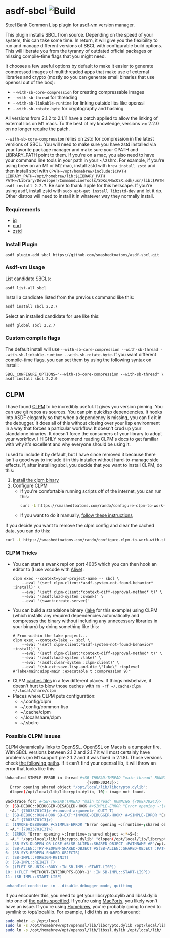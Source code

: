 # asdf-sbcl ![Build](https://github.com/smashedtoatoms/asdf-sbcl/workflows/Build/badge.svg?branch=main)

Steel Bank Common Lisp plugin for [asdf-vm](https://github.com/asdf-vm/asdf)
version manager.

This plugin installs SBCL from source. Depending on the speed of your
system, this can take some time. In return, it will give you the
flexibility to run and manage different versions of SBCL with
configurable build options. This will liberate you from the tyranny of
outdated official packages or missing compile-time flags that you might
need.

It chooses a few useful options by default to make it easier to generate
compressed images of multithreaded apps that make use of external
libraries and crypto (mostly so you can generate small binaries that use
openssl out of the box):

- `--with-sb-core-compression` for creating compressable images
- `--with-sb-thread` for threading
- `--with-sb-linkable-runtime` for linking outside libs like openssl
- `--with-sb-rotate-byte` for cryptography and hashing

All versions from 2.1.2 to 2.1.11 have a patch applied to allow the
linking of external libs on M1 macs. To the best of my knowledge,
versions >= 2.2.0 on no longer require the patch.

`--with-sb-core-compression` relies on zstd for compression in the
latest versions of SBCL. You will need to make sure you have zstd
installed via your favorite package manager and make sure your CPATH and
LIBRARY_PATH point to them. If you're on a mac, you also need to have
your command line tools in your path in your ~/.zshrc. For example, if
you're using brew on an M1 or M2 mac, install zstd with `brew install zstd` and then install sbcl with `CPATH=/opt/homebrew/include:$CPATH LIBRARY_PATH=/opt/homebrew/lib:$LIBRARY_PATH PATH=/Library/Developer/CommandLineTools/SDKs/MacOSX.sdk/usr/lib:$PATH asdf install 2.2.7`. Be sure to thank apple for this hellscape. If
you're using asdf, install zstd with `sudo apt-get install libzstd-dev`
and let it rip. Other distros will need to install it in whatever way
they normally install.

### Requirements

- [jq](https://stedolan.github.io/jq/)
- [curl](https://curl.haxx.se/)
- [zstd](https://github.com/facebook/zstd)

### Install Plugin

```
asdf plugin-add sbcl https://github.com/smashedtoatoms/asdf-sbcl.git
```

### Asdf-vm Usage

List candidate SBCLs:

```
asdf list-all sbcl
```

Install a candidate listed from the previous command like this:

```
asdf install sbcl 2.2.7
```

Select an installed candidate for use like this:

```
asdf global sbcl 2.2.7
```

### Custom compile flags

The default install will use `--with-sb-core-compression --with-sb-thread --with-sb-linkable-runtime --with-sb-rotate-byte`. If
you want different compile-time flags, you can set them by using the
following syntax on install:

```
SBCL_CONFIGURE_OPTIONS="--with-sb-core-compression --with-sb-thread" \
asdf install sbcl 2.2.0
```

## CLPM

I have found [CLPM](https://www.clpm.dev/) to be incredibly useful. It gives
you version pinning. You can use git repos as sources. You can pin quicklisp
dependencies. It hooks into ASDF elegantly so that when a dependency is
missing, you can fix it in the debugger. It does all of this without closing
over your lisp environment in a way that forces a particular workflow. It
doesn't crud up your standalone binaries. It doesn't force the consumers of
your library to adopt your workflow. I HIGHLY recommend reading CLPM's docs to
get familiar with why it's excellent and why everyone should be using it.

I used to include it by default, but I have since removed it because
there isn't a good way to include it in this installer without
hard-to-manage side effects. If, after installing sbcl, you decide that
you want to install CLPM, do this:

1. [Install the clpm binary](https://www.clpm.dev/#installing)
2. Configure CLPM
   - If you're comfortable running scripts off of the internet, you can run
     this:
     ```sh
     curl -L https://smashedtoatoms.com/rando/configure-clpm-to-work-with-sbcl.sh | bash
     ```
   - If you want to do it manually, [follow these
     instructions](https://www.clpm.dev/#installing)

If you decide you want to remove the clpm config and clear the cached data, you can do this:

```sh
curl -L https://smashedtoatoms.com/rando/configure-clpm-to-work-with-sbcl.sh | bash -s -- cleanup
```

### CLPM Tricks

- You can start a swank repl on port 4005 which you can then hook an editor to
  (I use vscode with
  [Alive](https://marketplace.visualstudio.com/items?itemName=rheller.alive)):
  ```
  clpm exec --context=your-project-name -- sbcl \
      --eval '(setf clpm-client:*asdf-system-not-found-behavior* :install)' \
      --eval '(setf clpm-client:*context-diff-approval-method* t)' \
      --eval '(asdf:load-system :swank)' \
      --eval '(swank:create-server)'
  ```
- You can build a standalone binary ([lake](https://github.com/takagi/lake) for
  this example) using CLPM (which installs any required dependencies
  automatically and compresses the binary without including any unnecessary
  libraries in your binary) by doing something like this:
  ```
  # From within the lake project...
  clpm exec --context=lake -- sbcl \
      --eval '(setf clpm-client:*asdf-system-not-found-behavior* :install)' \
      --eval '(setf clpm-client:*context-diff-approval-method* t)' \
      --eval '(asdf:load-system :lake)' \
      --eval '(asdf:clear-system :clpm-client)' \
      --eval "(sb-ext:save-lisp-and-die \"lake\" :toplevel #'lake/main:uiop-main :executable t :compression 9)"
  ```
- CLPM [caches files](https://common-lisp.net/project/clpm/docs/storage.html) in
  a few different places. If things misbehave, it doesn't hurt to blow those
  caches with `rm -rf ~/.cache/clpm ~/.local/share/clpm`
- Places where CLPM puts configuration:
  - ~/.config/clpm
  - ~/.config/common-lisp
  - ~/.cache/clpm
  - ~/.local/share/clpm
  - ~/.sbclrc

### Possible CLPM issues

CLPM dynamically links to OpenSSL. OpenSSL on Macs is a dumpster fire.
With SBCL versions between 2.1.2 and 2.1.7 it will most certainly have
problems (no M1 support pre 2.1.2 and it was fixed in 2.1.8). Those
versions check [the following
paths](https://github.com/cl-plus-ssl/cl-plus-ssl/blob/5aed9cabc2a6394d9e35e377f154d8c882b865eb/src/reload.lisp#L44).
If it can't find your openssl lib, it will throw an error that looks
like this:

```sh
Unhandled SIMPLE-ERROR in thread #<SB-THREAD:THREAD "main thread" RUNNING
                                    {7008F30243}>:
  Error opening shared object "/opt/local/lib/libcrypto.dylib":
  dlopen(/opt/local/lib/libcrypto.dylib, 10): image not found.

Backtrace for: #<SB-THREAD:THREAD "main thread" RUNNING {7008F30243}>
0: (SB-DEBUG::DEBUGGER-DISABLED-HOOK #<SIMPLE-ERROR "Error opening ~:[runtime~;shared object ~:*~S~]:
  ~A." {70033701C3}> #<unused argument> :QUIT T)
1: (SB-DEBUG::RUN-HOOK SB-EXT:*INVOKE-DEBUGGER-HOOK* #<SIMPLE-ERROR "Error opening ~:[runtime~;shared object ~:*~S~]:
  ~A." {70033701C3}>)
2: (INVOKE-DEBUGGER #<SIMPLE-ERROR "Error opening ~:[runtime~;shared object ~:*~S~]:
  ~A." {70033701C3}>)
3: (ERROR "Error opening ~:[runtime~;shared object ~:*~S~]:
  ~A." "/opt/local/lib/libcrypto.dylib" "dlopen(/opt/local/lib/libcrypto.dylib, 10): image not found")
4: (SB-SYS:DLOPEN-OR-LOSE #S(SB-ALIEN::SHARED-OBJECT :PATHNAME #P"/opt/local/lib/libcrypto.dylib" :NAMESTRING "/opt/local/lib/libcrypto.dylib" :HANDLE NIL :DONT-SAVE NIL))
5: (SB-ALIEN::TRY-REOPEN-SHARED-OBJECT #S(SB-ALIEN::SHARED-OBJECT :PATHNAME #P"/opt/local/lib/libcrypto.dylib" :NAMESTRING "/opt/local/lib/libcrypto.dylib" :HANDLE NIL :DONT-SAVE NIL))
6: (SB-SYS:REOPEN-SHARED-OBJECTS)
7: (SB-IMPL::FOREIGN-REINIT)
8: (SB-IMPL::REINIT T)
9: ((FLET SB-UNIX::BODY :IN SB-IMPL::START-LISP))
10: ((FLET "WITHOUT-INTERRUPTS-BODY-1" :IN SB-IMPL::START-LISP))
11: (SB-IMPL::START-LISP)

unhandled condition in --disable-debugger mode, quitting
```

If you encounter this, you need to get your libcrypto.dylib and
libssl.dylib into one of [the paths
specified](https://github.com/cl-plus-ssl/cl-plus-ssl/blob/5aed9cabc2a6394d9e35e377f154d8c882b865eb/src/reload.lisp#L44).
If you're using [MacPorts](https://www.macports.org), you likely won't
have an issue. If you're using [Homebrew](https://brew.sh), you're
probably going to need to symlink to /opt/local/lib. For example, I did
this as a workaround:

```sh
sudo mkdir -p /opt/local
sudo ln -s /opt/homebrew/opt/openssl/lib/libcrypto.dylib /opt/local/lib/
sudo ln -s /opt/homebrew/opt/openssl/lib/libssl.dylib /opt/local/lib/
```
